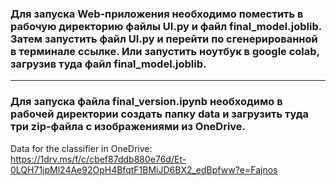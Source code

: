 ### Для запуска Web-приложения необходимо поместить в рабочую директорию файлы UI.py и файл final_model.joblib. Затем запустить файл UI.py и перейти по сгенерированной в терминале ссылке. Или запустить ноутбук в google colab, загрузив туда файл final_model.joblib. 
---
### Для запуска файла final_version.ipynb необходимо в рабочей директории создать папку data и загрузить туда три zip-файла с изображениями из OneDrive.
Data for the classifier in OneDrive: https://1drv.ms/f/c/cbef87ddb880e76d/Et-0LQH71jpMl24Ae92OpH4BfqtF1BMiJD6BX2_edBpfww?e=Fajnos
